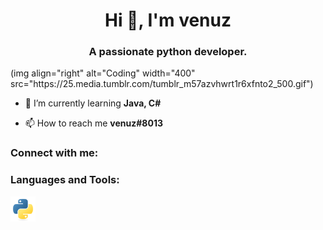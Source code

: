 <h1 align="center">Hi 👋, I'm venuz</h1>
<h3 align="center">A passionate python developer.</h3>
(img align="right" alt="Coding" width="400" src="https://25.media.tumblr.com/tumblr_m57azvhwrt1r6xfnto2_500.gif")

- 🌱 I’m currently learning **Java, C#**

- 📫 How to reach me **venuz#8013**

<h3 align="left">Connect with me:</h3>
<p align="left">
</p>

<h3 align="left">Languages and Tools:</h3>
<p align="left"> <a href="https://www.python.org" target="_blank" rel="noreferrer"> <img src="https://raw.githubusercontent.com/devicons/devicon/master/icons/python/python-original.svg" alt="python" width="40" height="40"/> </a> </p>

